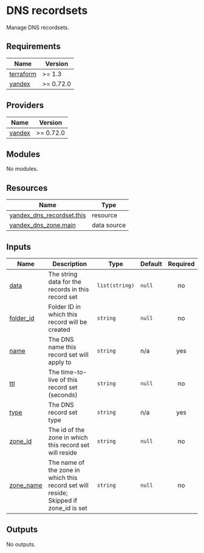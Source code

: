 # DNS recordsets

Manage DNS recordsets.


<!-- BEGINNING OF PRE-COMMIT-TERRAFORM DOCS HOOK -->
## Requirements

| Name | Version |
|------|---------|
| <a name="requirement_terraform"></a> [terraform](#requirement\_terraform) | >= 1.3 |
| <a name="requirement_yandex"></a> [yandex](#requirement\_yandex) | >= 0.72.0 |

## Providers

| Name | Version |
|------|---------|
| <a name="provider_yandex"></a> [yandex](#provider\_yandex) | >= 0.72.0 |

## Modules

No modules.

## Resources

| Name | Type |
|------|------|
| [yandex_dns_recordset.this](https://registry.terraform.io/providers/yandex-cloud/yandex/latest/docs/resources/dns_recordset) | resource |
| [yandex_dns_zone.main](https://registry.terraform.io/providers/yandex-cloud/yandex/latest/docs/data-sources/dns_zone) | data source |

## Inputs

| Name | Description | Type | Default | Required |
|------|-------------|------|---------|:--------:|
| <a name="input_data"></a> [data](#input\_data) | The string data for the records in this record set | `list(string)` | `null` | no |
| <a name="input_folder_id"></a> [folder\_id](#input\_folder\_id) | Folder ID in which this record will be created | `string` | `null` | no |
| <a name="input_name"></a> [name](#input\_name) | The DNS name this record set will apply to | `string` | n/a | yes |
| <a name="input_ttl"></a> [ttl](#input\_ttl) | The time-to-live of this record set (seconds) | `string` | `null` | no |
| <a name="input_type"></a> [type](#input\_type) | The DNS record set type | `string` | n/a | yes |
| <a name="input_zone_id"></a> [zone\_id](#input\_zone\_id) | The id of the zone in which this record set will reside | `string` | `null` | no |
| <a name="input_zone_name"></a> [zone\_name](#input\_zone\_name) | The name of the zone in which this record set will reside; Skipped if zone\_id is set | `string` | `null` | no |

## Outputs

No outputs.
<!-- END OF PRE-COMMIT-TERRAFORM DOCS HOOK -->

